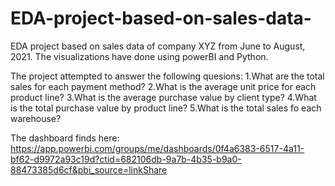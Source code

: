 # EDA-project-based-on-sales-data-
EDA project based on sales data of company XYZ from June to August, 2021. The visualizations have done using powerBI and Python.

The project attempted to answer the following quesions:
1.What are the total sales for each payment method?
2.What is the average unit price for each product line?
3.What is the average purchase value by client type?
4.What is the total purchase value by product line?
5.What is the total sales fo each warehouse?

The dashboard finds here:  https://app.powerbi.com/groups/me/dashboards/0f4a6383-6517-4a11-bf62-d9972a93c19d?ctid=682106db-9a7b-4b35-b9a0-88473385d6cf&pbi_source=linkShare

